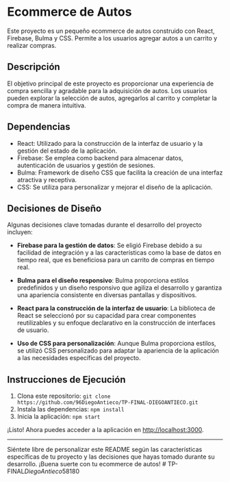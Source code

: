 # Ecommerce de Autos

Este proyecto es un pequeño ecommerce de autos construido con React, Firebase, Bulma y CSS. Permite a los usuarios agregar autos a un carrito y realizar compras.

## Descripción

El objetivo principal de este proyecto es proporcionar una experiencia de compra sencilla y agradable para la adquisición de autos. Los usuarios pueden explorar la selección de autos, agregarlos al carrito y completar la compra de manera intuitiva.

## Dependencias

- React: Utilizado para la construcción de la interfaz de usuario y la gestión del estado de la aplicación.
- Firebase: Se emplea como backend para almacenar datos, autenticación de usuarios y gestión de sesiones.
- Bulma: Framework de diseño CSS que facilita la creación de una interfaz atractiva y receptiva.
- CSS: Se utiliza para personalizar y mejorar el diseño de la aplicación.

## Decisiones de Diseño

Algunas decisiones clave tomadas durante el desarrollo del proyecto incluyen:

- **Firebase para la gestión de datos**: Se eligió Firebase debido a su facilidad de integración y a las características como la base de datos en tiempo real, que es beneficiosa para un carrito de compras en tiempo real.
- **Bulma para el diseño responsivo**: Bulma proporciona estilos predefinidos y un diseño responsivo que agiliza el desarrollo y garantiza una apariencia consistente en diversas pantallas y dispositivos.

- **React para la construcción de la interfaz de usuario**: La biblioteca de React se seleccionó por su capacidad para crear componentes reutilizables y su enfoque declarativo en la construcción de interfaces de usuario.

- **Uso de CSS para personalización**: Aunque Bulma proporciona estilos, se utilizó CSS personalizado para adaptar la apariencia de la aplicación a las necesidades específicas del proyecto.

## Instrucciones de Ejecución

1. Clona este repositorio: `git clone https://github.com/96DiegoAntieco/TP-FINAL-DIEGOANTIECO.git`
2. Instala las dependencias: `npm install`
3. Inicia la aplicación: `npm start`

¡Listo! Ahora puedes acceder a la aplicación en [http://localhost:3000](http://localhost:3000).

---

Siéntete libre de personalizar este README según las características específicas de tu proyecto y las decisiones que hayas tomado durante su desarrollo. ¡Buena suerte con tu ecommerce de autos!
#   T P - F I N A L * D i e g o A n t i e c o * 5 8 1 8 0 
 
 
